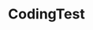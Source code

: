 ---
layout: tag-list
type: tag
title: CodingTest
slug: codingtest
sidebar: true
description: >
  코딩테스트와 기술 면접을 대비한 문제 유형별 풀이 전략과 실전 연습 기록.
---